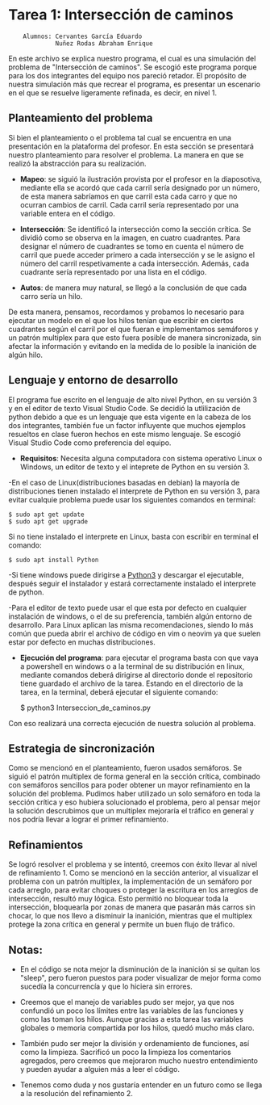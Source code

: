 # Tarea 1: Intersección de caminos
		
		Alumnos: Cervantes García Eduardo
				 Nuñez Rodas Abraham Enrique

En este archivo se explica nuestro programa, el cual es una simulación del problema de "Intersección de caminos". Se escogió este programa porque para los dos integrantes del equipo nos pareció retador. El propósito de nuestra simulación más que recrear el programa, es presentar un escenario en el que se resuelve ligeramente refinada, es decir, en nivel 1.

## Planteamiento del problema

Si bien el planteamiento o el problema tal cual se encuentra en una presentación en la plataforma del profesor. En esta sección se presentará nuestro planteamiento para resolver el problema. La manera en que se realizó la abstracción para su realización.

- **Mapeo**: se siguió la ilustración provista por el profesor en la diaposotiva, mediante ella se acordó que cada carril sería designado por un número, de esta manera sabríamos en que carril esta cada carro y que no ocurran cambios de carril. Cada carril sería representado por una variable entera en el código.

- **Intersección**: Se identificó la intersección como la sección crítica. Se dividió como se observa en la imagen, en cuatro cuadrantes. Para designar el número de cuadrantes se tomo en cuenta el número de carril que puede acceder primero a cada intersección y se le asigno el número del carril respetivamente a cada intersección. Además, cada cuadrante sería representado por una lista en el código.

- **Autos**: de manera muy natural, se llegó a la conclusión de que cada carro sería un hilo.

De esta manera, pensamos, recordamos y probamos lo necesario para ejecutar un modelo en el que los hilos tenían que escribir en ciertos cuadrantes según el carril por el que fueran e implementamos semáforos y un patrón multiplex para que esto fuera posible de manera sincronizada, sin afectar la información y evitando en la medida de lo posible la inanición de algún hilo.

## Lenguaje y entorno de desarrollo

El programa fue escrito en el lenguaje de alto nivel Python, en su versión 3 y en el editor de texto Visual Studio Code. Se decidió la utlilización de python debido a que es un lenguaje que esta vigente en la cabeza de los dos integrantes, también fue un factor influyente que muchos ejemplos resueltos en clase fueron hechos en este mismo lenguaje. Se escogió Visual Studio Code como preferencia del equipo.

- **Requisitos**: Necesita alguna computadora con sistema operativo Linux o Windows, un editor de texto y el inteprete de Python en su versión 3.

-En el caso de Linux(distribuciones basadas en debian) la mayoría de distribuciones tienen instalado el interprete de Python en su versión 3, para evitar cualquie problema puede usar los siguientes comandos en terminal:

	$ sudo apt get update
	$ sudo apt get upgrade

Si no tiene instalado el interprete en Linux, basta con escribir en terminal el comando:

	$ sudo apt install Python

-Si tiene windows puede dirigirse a [Python3](https://www.python.org/downloads/) y descargar el ejecutable, después seguir el instalador y estará correctamente instalado el interprete de python.

-Para el editor de texto puede usar el que esta por defecto en cualquier instalación de windows, o el de su preferencia, también algún entorno de desarrollo. Para Linux aplican las misma recomendaciones, siendo lo más común que pueda abrir el archivo de código en vim o neovim ya que suelen estar por defecto en muchas distribuciones.

- **Ejecución del programa**: para ejecutar el programa basta con que vaya a powershell en windows o a la terminal de su distribución en linux, mediante comandos deberá dirigirse al directorio donde el repositorio tiene guardado el archivo de la tarea. Estando en el directorio de la tarea, en la terminal, deberá ejecutar el siguiente comando:
	
	$ python3 Interseccion_de_caminos.py
 
 Con eso realizará una correcta ejecución de nuestra solución al problema.

 ## Estrategia de sincronización

 Como se mencionó en el planteamiento, fueron usados semáforos. Se siguió el patrón multiplex de forma general en la sección crítica, combinado con semáforos sencillos para poder obtener un mayor refinamiento en la solución del problema. Pudimos haber utilizado un solo semáforo en toda la sección crítica y eso hubiera solucionado el problema, pero al pensar mejor la solución descrubimos que un multiplex mejoraría el tráfico en general y nos podría llevar a lograr el primer refinamiento.

 ## Refinamientos

 Se logró resolver el problema y se intentó, creemos con éxito llevar al nivel de refinamiento 1. Como se mencionó en la sección anterior, al visualizar el problema con un patrón multiplex, la implementación de un semáforo por cada arreglo, para evitar choques o proteger la escritura en los arreglos de intersección, resultó muy lógica. Esto permitió no bloquear toda la intersección, bloquearla por zonas de manera que pasarán más carros sin chocar, lo que nos llevo a disminuir la inanición, mientras que el multiplex protege la zona crítica en general y permite un buen flujo de tráfico.

 ## Notas:

 - En el código se nota mejor la disminución de la inanición si se quitan los "sleep", pero fueron puestos para poder visualizar de mejor forma como sucedía la concurrencía y que lo hiciera sin errores.

 - Creemos que el manejo de variables pudo ser mejor, ya que nos confundió un poco los límites entre las variables de las funciones y como las toman los hilos. Aunque gracias a esta tarea las variables globales o memoria compartida por los hilos, quedó mucho más claro.

 - También pudo ser mejor la división y ordenamiento de funciones, así como la limpieza. Sacrificó un poco la limpieza los comentarios agregados, pero creemos que mejoraron mucho nuestro entendimiento y pueden ayudar a alguien más a leer el código.

 - Tenemos como duda y nos gustaría entender en un futuro como se llega a la resolución del refinamiento 2.
